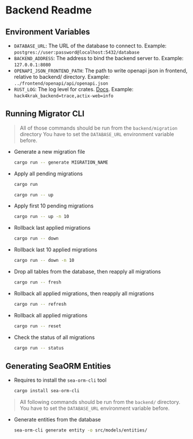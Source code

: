 # Backend Readme

## Environment Variables

- `DATABASE_URL`: The URL of the database to connect to. Example: `postgres://user:password@localhost:5432/database`
- `BACKEND_ADDRESS`: The address to bind the backend server to. Example: `127.0.0.1:8080`
- `OPENAPI_JSON_FRONTEND_PATH`: The path to write openapi json in frontend, relative to backend/ directory. Example: `../frontend/openapi/api/openapi.json`
- `RUST_LOG`: The log level for crates. [Docs](https://docs.rs/tracing-subscriber/latest/tracing_subscriber/filter/struct.EnvFilter.html). Example: `hack4krak_backend=trace,actix-web=info`


## Running Migrator CLI

> All of those commands should be run from the `backend/migration` directory
> You have to set the `DATABASE_URL` environment variable before.

- Generate a new migration file

    ```sh
    cargo run -- generate MIGRATION_NAME
    ```
  
- Apply all pending migrations

    ```sh
    cargo run
    ```
  
    ```sh
    cargo run -- up
    ```
  
- Apply first 10 pending migrations

    ```sh
    cargo run -- up -n 10
    ```
  
- Rollback last applied migrations

    ```sh
    cargo run -- down
    ```

- Rollback last 10 applied migrations

    ```sh
    cargo run -- down -n 10
    ```

- Drop all tables from the database, then reapply all migrations

    ```sh
    cargo run -- fresh
    ```

- Rollback all applied migrations, then reapply all migrations

    ```sh
    cargo run -- refresh
    ```

- Rollback all applied migrations

    ```sh
    cargo run -- reset
    ```

- Check the status of all migrations

    ```sh
    cargo run -- status
    ```


## Generating SeaORM Entities

- Requires to install the `sea-orm-cli` tool

  ```sh
  cargo install sea-orm-cli
  ```

> All following commands should be run from the `backend/` directory.
> You have to set the `DATABASE_URL` environment variable before.
 
- Generate entities from the database

    ```sh
    sea-orm-cli generate entity -o src/models/entities/

    ```
